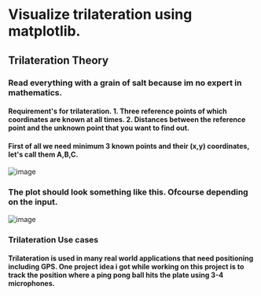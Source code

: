 # Visualize trilateration using matplotlib.
## Trilateration Theory
### Read everything with a grain of salt because im no expert in mathematics.
#### Requirement's for trilateration. 1. Three reference points of which coordinates are known at all times. 2. Distances between the reference point and the unknown point that you want to find out.
#### First of all we need minimum 3 known points and their (x,y) coordinates, let's call them A,B,C.
![image](https://user-images.githubusercontent.com/80245457/210519616-06677fbc-0ed2-42a0-bf30-c8da8b3980c3.png)
####


### The plot should look something like this. Ofcourse depending on the input.
![image](https://user-images.githubusercontent.com/80245457/210432809-c6e4aafc-ff9f-417b-9a02-6baf9eee45a1.png)

### Trilateration Use cases
#### Trilateration is used in many real world applications that need positioning including GPS. One project idea i got while working on this project is to track the position where a ping pong ball hits the plate using 3-4 microphones.

